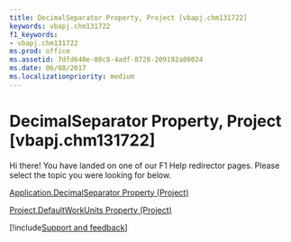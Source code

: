 ```yaml
---
title: DecimalSeparator Property, Project [vbapj.chm131722]
keywords: vbapj.chm131722
f1_keywords:
- vbapj.chm131722
ms.prod: office
ms.assetid: 7dfd640e-80c8-4adf-8728-209192a80024
ms.date: 06/08/2017
ms.localizationpriority: medium
---
```



# DecimalSeparator Property, Project [vbapj.chm131722]

Hi there! You have landed on one of our F1 Help redirector pages. Please select the topic you were looking for below.

[Application.DecimalSeparator Property (Project)](https://msdn.microsoft.com/library/c331d9fa-c389-16d7-b09b-1a17bba5b3c0%28Office.15%29.aspx)

[Project.DefaultWorkUnits Property (Project)](https://msdn.microsoft.com/library/e44985b3-b6b9-88cc-1ded-a5269b44d127%28Office.15%29.aspx)

[!include[Support and feedback](~/includes/feedback-boilerplate.md)]